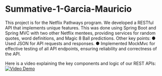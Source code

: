 # Summative-1-Garcia-Mauricio

This project is for the Netflix Pathways program. 
We developed a RESTful API that implements unique features. This was done using Spring Boot and Spring MVC with two other Netflix mentees, providing services for random quotes, word definitions, and Magic 8 Ball predictions.
Other key points:
● Used JSON for API requests and responses.
● Implemented MockMvc for effective testing of all API endpoints, ensuring reliability and correctness of the API.

Here is a video explaining the key components and logic of our REST APIs:
[![Video Demo](https://img.youtube.com/vi/j-SBI6vLaOs/0.jpg)](https://youtu.be/j-SBI6vLaOs)


